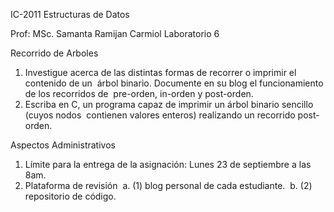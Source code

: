 IC-2011 Estructuras de Datos

Prof: MSc. Samanta Ramijan Carmiol
Laboratorio 6

Recorrido de Arboles

1. Investigue acerca de las distintas formas de recorrer o imprimir el contenido de un  árbol binario. Documente en su blog el funcionamiento de los recorridos de  pre-orden, in-orden y post-orden.
2. Escriba en C, un programa capaz de imprimir un árbol binario sencillo (cuyos nodos  contienen valores enteros) realizando un recorrido post-orden.

Aspectos Administrativos  

1. Límite para la entrega de la asignación: Lunes 23 de septiembre a las 8am.
2. Plataforma de revisión  
a. (1) blog personal de cada estudiante.  
b. (2) repositorio de código.  


